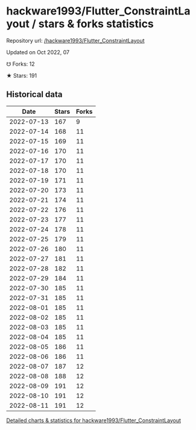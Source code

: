 # hackware1993/Flutter_ConstraintLayout / stars & forks statistics

Repository url: [/hackware1993/Flutter_ConstraintLayout](https://github.com/hackware1993/Flutter_ConstraintLayout)

Updated on Oct 2022, 07

☋ Forks: 12

★ Stars: 191

## Historical data
| Date | Stars | Forks |
|------|-------|-------|
| 2022-07-13 | 167 | 9 | 
| 2022-07-14 | 168 | 11 | 
| 2022-07-15 | 169 | 11 | 
| 2022-07-16 | 170 | 11 | 
| 2022-07-17 | 170 | 11 | 
| 2022-07-18 | 170 | 11 | 
| 2022-07-19 | 171 | 11 | 
| 2022-07-20 | 173 | 11 | 
| 2022-07-21 | 174 | 11 | 
| 2022-07-22 | 176 | 11 | 
| 2022-07-23 | 177 | 11 | 
| 2022-07-24 | 178 | 11 | 
| 2022-07-25 | 179 | 11 | 
| 2022-07-26 | 180 | 11 | 
| 2022-07-27 | 181 | 11 | 
| 2022-07-28 | 182 | 11 | 
| 2022-07-29 | 184 | 11 | 
| 2022-07-30 | 185 | 11 | 
| 2022-07-31 | 185 | 11 | 
| 2022-08-01 | 185 | 11 | 
| 2022-08-02 | 185 | 11 | 
| 2022-08-03 | 185 | 11 | 
| 2022-08-04 | 185 | 11 | 
| 2022-08-05 | 186 | 11 | 
| 2022-08-06 | 186 | 11 | 
| 2022-08-07 | 187 | 12 | 
| 2022-08-08 | 188 | 12 | 
| 2022-08-09 | 191 | 12 | 
| 2022-08-10 | 191 | 12 | 
| 2022-08-11 | 191 | 12 | 


[Detailed charts & statistics for hackware1993/Flutter_ConstraintLayout](https://reviewgithub.com/rep/hackware1993/Flutter_ConstraintLayout)
